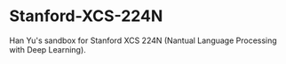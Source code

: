 # Stanford-XCS-224N
Han Yu's sandbox for Stanford XCS 224N (Nantual Language Processing with Deep Learning). 
